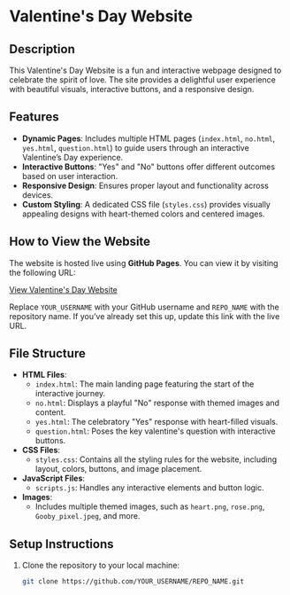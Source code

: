 # Valentine's Day Website

## Description
This Valentine's Day Website is a fun and interactive webpage designed to celebrate the spirit of love. The site provides a delightful user experience with beautiful visuals, interactive buttons, and a responsive design.

## Features
- **Dynamic Pages**: Includes multiple HTML pages (`index.html`, `no.html`, `yes.html`, `question.html`) to guide users through an interactive Valentine’s Day experience.
- **Interactive Buttons**: "Yes" and "No" buttons offer different outcomes based on user interaction.
- **Responsive Design**: Ensures proper layout and functionality across devices.
- **Custom Styling**: A dedicated CSS file (`styles.css`) provides visually appealing designs with heart-themed colors and centered images.

## How to View the Website
The website is hosted live using **GitHub Pages**. You can view it by visiting the following URL:

[View Valentine's Day Website](https://gmatoush.github.io/Valentine-Day-Website/)

Replace `YOUR_USERNAME` with your GitHub username and `REPO_NAME` with the repository name. If you’ve already set this up, update this link with the live URL.

## File Structure
- **HTML Files**:
  - `index.html`: The main landing page featuring the start of the interactive journey.
  - `no.html`: Displays a playful "No" response with themed images and content.
  - `yes.html`: The celebratory "Yes" response with heart-filled visuals.
  - `question.html`: Poses the key valentine's question with interactive buttons.
- **CSS Files**:
  - `styles.css`: Contains all the styling rules for the website, including layout, colors, buttons, and image placement.
- **JavaScript Files**:
  - `scripts.js`: Handles any interactive elements and button logic.
- **Images**:
  - Includes multiple themed images, such as `heart.png`, `rose.png`, `Gooby_pixel.jpeg`, and more.

## Setup Instructions
1. Clone the repository to your local machine:
   ```bash
   git clone https://github.com/YOUR_USERNAME/REPO_NAME.git
